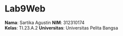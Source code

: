 # Lab9Web

**Nama**: Sartika Agustin 
**NIM**: 312310174  
**Kelas**: TI.23.A.2
**Universitas**: Universitas Pelita Bangsa  
